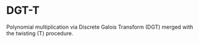 # DGT-T
Polynomial multiplication via Discrete Galois Transform (DGT) merged with the twisting (T) procedure.
